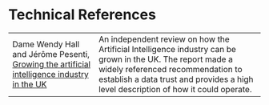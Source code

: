 # Technical References

|  |  |
| :--- | :--- |
|  Dame Wendy Hall and Jérôme Pesenti, [Growing the artificial intelligence industry in the UK](https://www.gov.uk/government/publications/growing-the-artificial-intelligence-industry-in-the-uk) | An independent review on how the Artificial Intelligence industry can be grown in the UK. The report made a widely referenced recommendation to establish a data trust and provides a high level description of how it could operate. |

